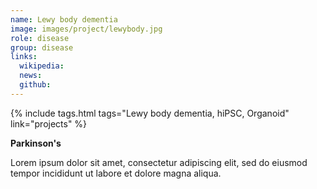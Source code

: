 ```yaml
---
name: Lewy body dementia
image: images/project/lewybody.jpg
role: disease
group: disease
links:
  wikipedia:
  news:
  github:
---
```


{%
  include tags.html
  tags="Lewy body dementia, hiPSC, Organoid"
  link="projects"
%}

<strong>Parkinson's</strong>

Lorem ipsum dolor sit amet, consectetur adipiscing elit, sed do eiusmod tempor incididunt ut labore et dolore magna aliqua.

